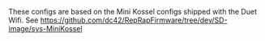 These configs are based on the Mini Kossel configs shipped with the Duet Wifi.  See https://github.com/dc42/RepRapFirmware/tree/dev/SD-image/sys-MiniKossel

